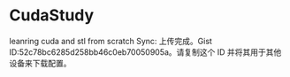 # CudaStudy
leanring cuda and stl from scratch
Sync: 上传完成。Gist ID:52c78bc6285d258bb46c0eb70050905a。请复制这个 ID 并将其用于其他设备来下载配置。
